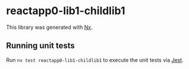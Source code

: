 # reactapp0-lib1-childlib1

This library was generated with [Nx](https://nx.dev).

## Running unit tests

Run `nx test reactapp0-lib1-childlib1` to execute the unit tests via [Jest](https://jestjs.io).
